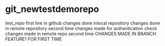 # git_newtestdemorepo
test_repo
first line in github
changes done inlocal repository
changes done in remote repository second time
changes made for authentication check
changes made in remote repo second time
CHANGES MADE IN BRANCH FEATURE1 FOR FIRST TIME